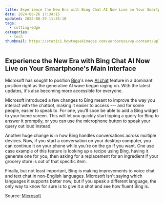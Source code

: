 ```yaml
---
title: Experience the New Era with Bing Chat AI Now Live on Your Smartphone's Main Interface
date: 2024-08-26 17:34:15
updated: 2024-08-29 11:35:10
tags:
  - cutting-edge
categories:
  - tech
thumbnail: https://static1.howtogeekimages.com/wordpress/wp-content/uploads/2023/04/52781818884_71dfbaa4ba_o.jpg
---
```


## Experience the New Era with Bing Chat AI Now Live on Your Smartphone's Main Interface

Microsoft has sought to position [Bing](https://extra-skills.techidaily.com/2024-approved-step-into-virtuality-comparing-best-vr-treadmills/)'s new [AI chat](https://extra-skills.techidaily.com/2024-approved-step-into-virtuality-comparing-best-vr-treadmills/) feature in a dominant position right as the generative AI wave began raging on. With the latest updates, it's also becoming more accessible for everyone.

 Microsoft introduced a few changes to Bing meant to improve the way you interact with the chatbot, making it easier to access --- and for some people, easier to speak to. For one, you'll soon be able to add a Bing widget to your home screen. This will let you quickly start typing a query for Bing to answer it promptly, or you can use the microphone button to speak your query out loud instead.

 Another huge change is in how Bing handles conversations across multiple devices. Now, if you start a conversation on your desktop computer, you can continue it on your phone while you're on the go if you want. One use case example of this feature is looking up a recipe using Bing, having it generate one for you, then asking for a replacement for an ingredient if your grocery store is out of that specific item.

 Finally, but not least important, Bing is making improvements to voice chat and text chat in non-English languages. Microsoft isn't saying which languages it supports better now, but if you speak a different language, the only way to know for sure is to give it a shot and see how fluent Bing is.

 Source: [Microsoft](https://blogs.bing.com/search/may%5F2023/Continuing-to-deliver-new-AI-innovation-in-Bing-and-Edge-this-week)

<ins class="adsbygoogle"
     style="display:block"
     data-ad-format="autorelaxed"
     data-ad-client="ca-pub-7571918770474297"
     data-ad-slot="1223367746"></ins>



<ins class="adsbygoogle"
     style="display:block"
     data-ad-client="ca-pub-7571918770474297"
     data-ad-slot="8358498916"
     data-ad-format="auto"
     data-full-width-responsive="true"></ins>
